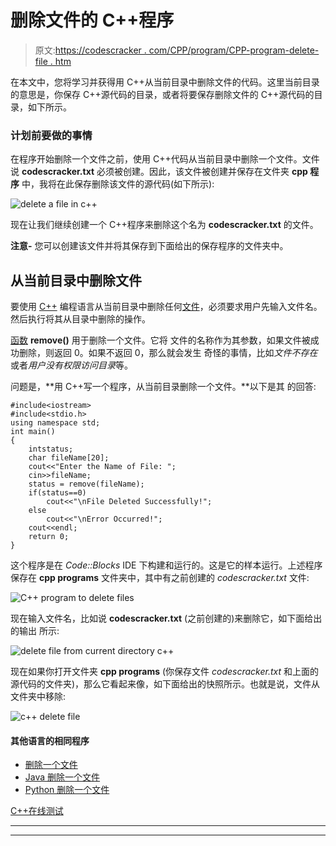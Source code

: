 # 删除文件的 C++程序

> 原文:[https://codescracker . com/CPP/program/CPP-program-delete-file . htm](https://codescracker.com/cpp/program/cpp-program-delete-file.htm)

在本文中，您将学习并获得用 C++从当前目录中删除文件的代码。这里当前目录的意思是，你保存 C++源代码的目录，或者将要保存删除文件的 C++源代码的目录，如下所示。

### 计划前要做的事情

在程序开始删除一个文件之前，使用 C++代码从当前目录中删除一个文件。文件说 **codescracker.txt** 必须被创建。因此，该文件被创建并保存在文件夹 **cpp 程序** 中，我将在此保存删除该文件的源代码(如下所示):

![delete a file in c++](../Images/1074f5bd68a95568ea82c3619f57b6e2.png)

现在让我们继续创建一个 C++程序来删除这个名为 **codescracker.txt** 的文件。

**注意-** 您可以创建该文件并将其保存到下面给出的保存程序的文件夹中。

## 从当前目录中删除文件

要使用 [C++](/cpp/index.htm) 编程语言从当前目录中删除任何[文件](/cpp/cpp-data-file-handling.htm)，必须要求用户先输入文件名。 然后执行将其从目录中删除的操作。

[函数](/cpp/cpp-functions.htm) **remove()** 用于删除一个文件。它将 文件的名称作为其参数，如果文件被成功删除，则返回 0。如果不返回 0，那么就会发生 奇怪的事情，比如*文件不存在*或者*用户没有权限访问目录*等。

问题是，**用 C++写一个程序，从当前目录删除一个文件。**以下是其 的回答:

```
#include<iostream>
#include<stdio.h>
using namespace std;
int main()
{
    intstatus;
    char fileName[20];
    cout<<"Enter the Name of File: ";
    cin>>fileName;
    status = remove(fileName);
    if(status==0)
        cout<<"\nFile Deleted Successfully!";
    else
        cout<<"\nError Occurred!";
    cout<<endl;
    return 0;
}
```

这个程序是在 *Code::Blocks* IDE 下构建和运行的。这是它的样本运行。上述程序保存在 **cpp programs** 文件夹中，其中有之前创建的 *codescracker.txt* 文件:

![C++ program to delete files](../Images/d897883a4c686a4b181bbc1fb77dc161.png)

现在输入文件名，比如说 **codescracker.txt** (之前创建的)来删除它，如下面给出的输出 所示:

![delete file from current directory c++](../Images/3a430d1995246b0fb44654c2445404e4.png)

现在如果你打开文件夹 **cpp programs** (你保存文件 *codescracker.txt* 和上面的源代码的文件夹)，那么它看起来像，如下面给出的快照所示。也就是说，文件从 文件夹中移除:

![c++ delete file](../Images/d1eda969c81ebfca1bbb123a8f654b2b.png)

#### 其他语言的相同程序

*   [删除一个文件](/c/program/c-program-delete-file.htm)
*   [Java 删除一个文件](/java/program/java-program-delete-file.htm)
*   [Python 删除一个文件](/python/program/python-program-delete-files.htm)

[C++在线测试](/exam/showtest.php?subid=3)

* * *

* * *